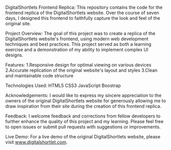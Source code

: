 DigitalShortlets Frontend Replica: This repository contains the code for the frontend replica of the DigitalShortlets website. Over the course of seven days, I designed this frontend to faithfully capture the look and feel of the original site.

Project Overview: The goal of this project was to create a replica of the DigitalShortlets website's frontend, using modern web development techniques and best practices. This project served as both a learning exercise and a demonstration of my ability to implement complex UI designs.

Features: 1.Responsive design for optimal viewing on various devices 2.Accurate replication of the original website's layout and styles 3.Clean and maintainable code structure

Technologies Used: HTML5 CSS3 JavaScript Boostrap

Acknowledgements: I would like to express my sincere appreciation to the owners of the original DigitalShortlets website for generously allowing me to draw inspiration from their site during the creation of this frontend replica.

Feedback: I welcome feedback and corrections from fellow developers to further enhance the quality of this project and my learning. Please feel free to open issues or submit pull requests with suggestions or improvements.

Live Demo: For a live demo of the original DigitalShortlets website, please visit www.digitalshortlet.com.
